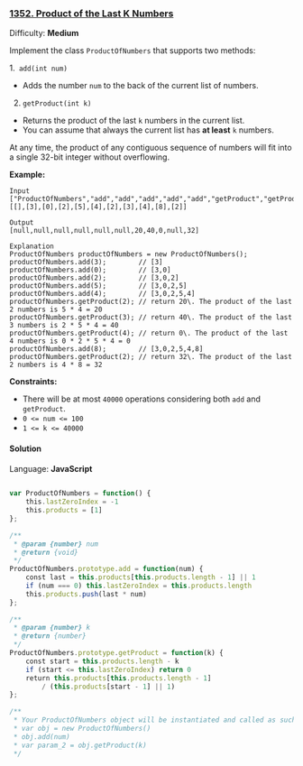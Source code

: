 ### [1352\. Product of the Last K Numbers](https://leetcode.com/problems/product-of-the-last-k-numbers/)

Difficulty: **Medium**


Implement the class `ProductOfNumbers` that supports two methods:

1.` add(int num)`

*   Adds the number `num` to the back of the current list of numbers.

2. `getProduct(int k)`

*   Returns the product of the last `k` numbers in the current list.
*   You can assume that always the current list has **at least** `k` numbers.

At any time, the product of any contiguous sequence of numbers will fit into a single 32-bit integer without overflowing.

**Example:**

```
Input
["ProductOfNumbers","add","add","add","add","add","getProduct","getProduct","getProduct","add","getProduct"]
[[],[3],[0],[2],[5],[4],[2],[3],[4],[8],[2]]

Output
[null,null,null,null,null,null,20,40,0,null,32]

Explanation
ProductOfNumbers productOfNumbers = new ProductOfNumbers();
productOfNumbers.add(3);        // [3]
productOfNumbers.add(0);        // [3,0]
productOfNumbers.add(2);        // [3,0,2]
productOfNumbers.add(5);        // [3,0,2,5]
productOfNumbers.add(4);        // [3,0,2,5,4]
productOfNumbers.getProduct(2); // return 20\. The product of the last 2 numbers is 5 * 4 = 20
productOfNumbers.getProduct(3); // return 40\. The product of the last 3 numbers is 2 * 5 * 4 = 40
productOfNumbers.getProduct(4); // return 0\. The product of the last 4 numbers is 0 * 2 * 5 * 4 = 0
productOfNumbers.add(8);        // [3,0,2,5,4,8]
productOfNumbers.getProduct(2); // return 32\. The product of the last 2 numbers is 4 * 8 = 32 
```

**Constraints:**

*   There will be at most `40000` operations considering both `add` and `getProduct`.
*   `0 <= num <= 100`
*   `1 <= k <= 40000`


#### Solution

Language: **JavaScript**

```javascript
​
var ProductOfNumbers = function() {
    this.lastZeroIndex = -1
    this.products = [1]
};
​
/** 
 * @param {number} num
 * @return {void}
 */
ProductOfNumbers.prototype.add = function(num) {
    const last = this.products[this.products.length - 1] || 1
    if (num === 0) this.lastZeroIndex = this.products.length
    this.products.push(last * num)
};
​
/** 
 * @param {number} k
 * @return {number}
 */
ProductOfNumbers.prototype.getProduct = function(k) {
    const start = this.products.length - k
    if (start <= this.lastZeroIndex) return 0
    return this.products[this.products.length - 1]
        / (this.products[start - 1] || 1)
};
​
/** 
 * Your ProductOfNumbers object will be instantiated and called as such:
 * var obj = new ProductOfNumbers()
 * obj.add(num)
 * var param_2 = obj.getProduct(k)
 */
```